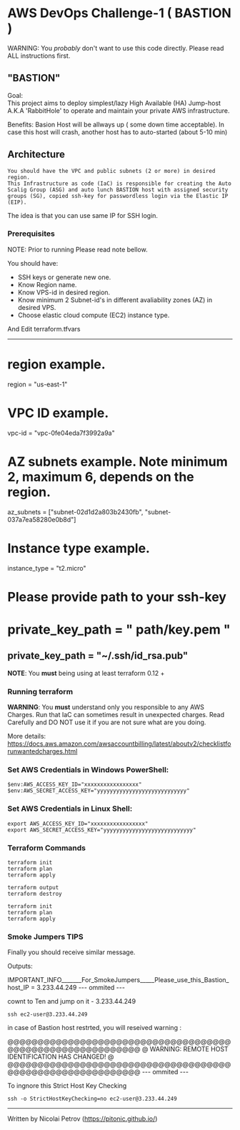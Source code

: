 
AWS DevOps Challenge-1 ( BASTION )
====================
WARNING:
You *probably* don't want to use this code directly. Please read ALL instructions first.

"BASTION"
---------
Goal:  
    This project aims to deploy simplest/lazy High Available (HA) Jump-host A.K.A 'RabbitHole' to operate and maintain your private AWS infrastructure.

Benefits:
    Basion Host will be allways up ( some down time acceptable).
    In case this host will crash, another host has to auto-started (about 5-10 min) 


Architecture
------------

    You should have the VPC and public subnets (2 or more) in desired region. 
    This Infrastructure as code (IaC) is responsible for creating the Auto Scalig Group (ASG) and auto lunch BASTION host with assigned security groups (SG), copied ssh-key for passwordless login via the Elastic IP (EIP). 

The idea is that you can use same IP for SSH login.


### Prerequisites

NOTE: Prior to running Please read note bellow. 

You should have:
- SSH keys or generate new one.  
- Know Region name.
- Know VPS-id in desired region.
- Know minimum 2 Subnet-id's in different avaliability zones (AZ) in desired VPS.
- Choose elastic cloud compute (EC2) instance type.

And Edit terraform.tfvars

-------------------------
# region example.
region = "us-east-1"

# VPC ID example.
vpc-id = "vpc-0fe04eda7f3992a9a"

# AZ subnets example. Note minimum 2, maximum 6, depends on the region.     
az_subnets = ["subnet-02d1d2a803b2430fb", "subnet-037a7ea58280e0b8d"]

# Instance type example.
instance_type = "t2.micro"

# Please provide path to your ssh-key 
# private_key_path = " path/key.pem "
private_key_path = "~/.ssh/id_rsa.pub"
--------------------------------------

**NOTE**: You **must** being using at least terraform 0.12 + 


### Running terraform

**WARNING**: You **must** understand only you responsible to any AWS Charges.
Run that IaC can sometimes result in unexpected charges.
Read Carefully and DO NOT use it if you are not sure what are you doing.

More details:
https://docs.aws.amazon.com/awsaccountbilling/latest/aboutv2/checklistforunwantedcharges.html


### Set AWS Credentials in Windows PowerShell:

```
$env:AWS_ACCESS_KEY_ID="xxxxxxxxxxxxxxxxx"
$env:AWS_SECRET_ACCESS_KEY="yyyyyyyyyyyyyyyyyyyyyyyyyyyy"
```

### Set AWS Credentials in Linux Shell:
```
export AWS_ACCESS_KEY_ID="xxxxxxxxxxxxxxxxx"
export AWS_SECRET_ACCESS_KEY="yyyyyyyyyyyyyyyyyyyyyyyyyyyy"
```

### Terraform Commands
```
terraform init
terraform plan
terraform apply

terraform output
terraform destroy
```


```
terraform init
terraform plan 
terraform apply 
```


### Smoke Jumpers TIPS

Finally you should receive similar message. 

Outputs:

IMPORTANT_INFO_______For_SmokeJumpers_____Please_use_this_Bastion_host_IP = 3.233.44.249
--- ommited ---



cownt to Ten and jump on it - 3.233.44.249

```
ssh ec2-user@3.233.44.249
```

in case of Bastion host restrted, you will reseived warning :

@@@@@@@@@@@@@@@@@@@@@@@@@@@@@@@@@@@@@@@@@@@@@@@@@@@@@@@@@@@
@    WARNING: REMOTE HOST IDENTIFICATION HAS CHANGED!     @
@@@@@@@@@@@@@@@@@@@@@@@@@@@@@@@@@@@@@@@@@@@@@@@@@@@@@@@@@@@
--- ommited ---


To ingnore this Strict Host Key Checking

```
ssh -o StrictHostKeyChecking=no ec2-user@3.233.44.249
```

---------
Written by Nicolai Petrov (https://pitonic.github.io/)